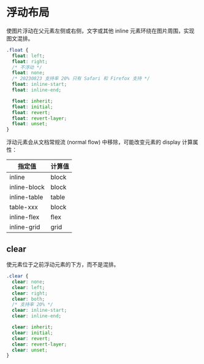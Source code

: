 # 浮动布局

使图片浮动在父元素左侧或右侧，文字或其他 inline 元素环绕在图片周围，实现图文混排。

```css
.float {
  float: left;
  float: right;
  /* 不浮动 */
  float: none;
  /* 20230823 支持率 20% 只有 Safari 和 Firefox 支持 */
  float: inline-start;
  float: inline-end;

  float: inherit;
  float: initial;
  float: revert;
  float: revert-layer;
  float: unset;
}
```

浮动元素会从文档常规流 (normal flow) 中移除，可能改变元素的 display 计算属性：

| 指定值       | 计算值 |
| ------------ | ------ |
| inline       | block  |
| inline-block | block  |
| inline-table | table  |
| table-xxx    | block  |
| inline-flex  | flex   |
| inline-grid  | grid   |

## clear

使元素位于之前浮动元素的下方，而不是混排。

```css
.clear {
  clear: none;
  clear: left;
  clear: right;
  clear: both;
  /* 支持率 20% */
  clear: inline-start;
  clear: inline-end;

  clear: inherit;
  clear: initial;
  clear: revert;
  clear: revert-layer;
  clear: unset;
}
```
